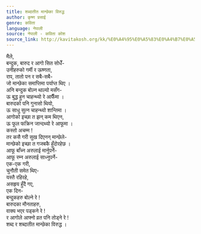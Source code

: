 ```yaml
---
title: शब्दातीत मान्छेका विरुद्ध
author: कृष्ण प्रसाई
genre: कविता
language: नेपाली
source: नेपाली - कविता कोश
source_link: http://kavitakosh.org/kk/%E0%A4%95%E0%A5%83%E0%A4%B7%E0%A5%8D%E0%A4%A3_%E0%A4%AA%E0%A5%8D%E0%A4%B0%E0%A4%B8%E0%A4%BE%E0%A4%88
---
```


मैले,  
बन्दुक, बारुद र आगो सित सोधेँ-  
उनीहरुको गर्मी र ऊष्णता,  
राप, तातो पन र सबै-सबै-  
जो मान्छेका समाप्तिमा पर्याप्त थिए ।  
अनि बन्दुक बोल्न थाल्यो मसँग-  
ऊ बुद्ध हुन चाहन्थ्यो रे आफैँमा ।  
बारुदको पनि गुनासो थियो,  
ऊ साधु सुत्न चाहन्थ्यो शान्तिमा ।  
आगोको इच्छा त झन् कम थिएन,  
ऊ फूल फक्रिन जान्दथ्यो रे आफूमा ।  
कस्तो अचम्म !  
तर कसै गरी सुख दिएनन् मान्छेले-  
मान्छेको इच्छा त गजबकै हुँदोरहेछ ।  
आफू बाँच्न अरुलाई मार्नुपर्ने-  
आफू रम्न अरुलाई साध्नुपर्ने-  
एक-एक गरी,  
चुनौती समेत थिए-  
यस्तै रहिरहे,  
असहृय हुँदै गए,  
एक दिन-  
बन्दुकहरु बोल्ने रे !  
बारुदका मौनताहरु,  
वाक्य भएर पड्कने रे !  
र आगोले आफ्नो व्रत पनि तोड्ने रे !  
शब्द र शब्दातीत मान्छेका विरुद्ध ।
